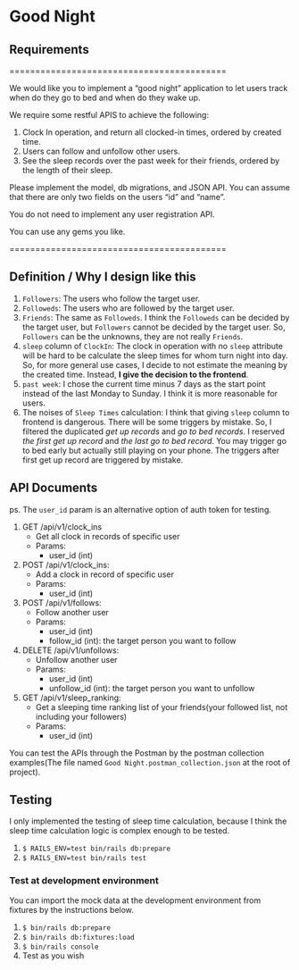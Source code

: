 # Good Night

## Requirements
==========================================

We would like you to implement a “good night” application to let users track when do they go to bed and when do they wake up.

We require some restful APIS to achieve the following:

1. Clock In operation, and return all clocked-in times, ordered by created time.
2. Users can follow and unfollow other users.
3. See the sleep records over the past week for their friends, ordered by the length of their sleep.

Please implement the model, db migrations, and JSON API.
You can assume that there are only two fields on the users “id” and “name”.

You do not need to implement any user registration API.

You can use any gems you like.

==========================================

## Definition / Why I design like this

1. `Followers`: The users who follow the target user.
2. `Followeds`: The users who are followed by the target user.
3. `Friends`: The same as `Followeds`. I think the `Followeds` can be decided by the target user, but `Followers` cannot be decided by the target user. So, `Followers` can be the unknowns, they are not really `Friends`.
4. `sleep` column of `ClockIn`: The clock in operation with no `sleep` attribute will be hard to be calculate the sleep times for whom turn night into day. So, for more general use cases, I decide to not estimate the meaning by the created time. Instead, **I give the decision to the frontend**.
5. `past week`: I chose the current time minus 7 days as the start point instead of the last Monday to Sunday. I think it is more reasonable for users.
6. The noises of `Sleep Times` calculation: I think that giving `sleep` column to frontend is dangerous. There will be some triggers by mistake. So, I filtered the duplicated *get up records* and *go to bed records*. I reserved *the first get up record* and *the last go to bed record*. You may trigger go to bed early but actually still playing on your phone. The triggers after first get up record are triggered by mistake.

## API Documents

ps. The `user_id` param is an alternative option of auth token for testing.

1. GET /api/v1/clock_ins
    * Get all clock in records of specific user
    * Params:
        - user_id (int)
2. POST /api/v1/clock_ins: 
    * Add a clock in record of specific user
    * Params:
        - user_id (int)
3. POST /api/v1/follows:
    * Follow another user
    * Params:
        - user_id (int)
        - follow_id (int): the target person you want to follow
4. DELETE /api/v1/unfollows:
    * Unfollow another user
    * Params:
        - user_id (int)
        - unfollow_id (int): the target person you want to unfollow
5. GET /api/v1/sleep_ranking:
    * Get a sleeping time ranking list of your friends(your followed list, not including your followers)
    * Params:
        - user_id (int)

You can test the APIs through the Postman by the postman collection examples(The file named `Good Night.postman_collection.json` at the root of project).

## Testing

I only implemented the testing of sleep time calculation, because I think the sleep time calculation logic is complex enough to be tested.

1. `$ RAILS_ENV=test bin/rails db:prepare`
2. `$ RAILS_ENV=test bin/rails test`

### Test at development environment

You can import the mock data at the development environment from fixtures by the instructions below.

1. `$ bin/rails db:prepare`
2. `$ bin/rails db:fixtures:load`
3. `$ bin/rails console`
4. Test as you wish